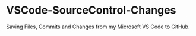 # VSCode-SourceControl-Changes
Saving Files, Commits and Changes from my Microsoft VS Code to GitHub.
